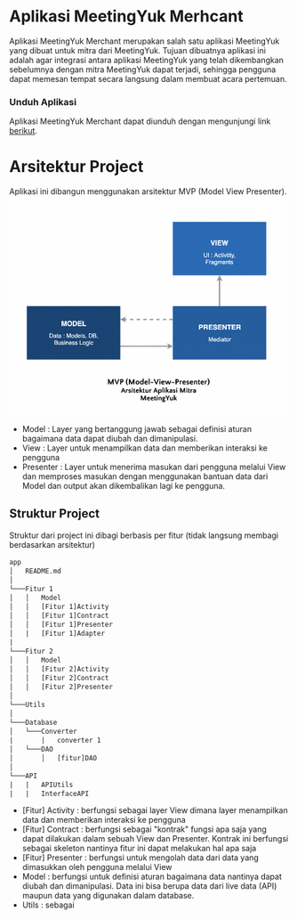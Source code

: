 # Aplikasi MeetingYuk Merhcant

Aplikasi MeetingYuk Merchant merupakan salah satu aplikasi MeetingYuk yang dibuat untuk mitra dari MeetingYuk. Tujuan dibuatnya aplikasi ini adalah agar integrasi antara aplikasi MeetingYuk yang telah dikembangkan sebelumnya dengan mitra MeetingYuk dapat terjadi, sehingga pengguna dapat memesan tempat secara langsung dalam membuat acara pertemuan.

### Unduh Aplikasi
Aplikasi MeetingYuk Merchant dapat diunduh dengan mengunjungi link [berikut][apkmeetingyuk].

# Arsitektur Project
Aplikasi ini dibangun menggunakan arsitektur MVP (Model View Presenter).
![alt text](mvp.png)
- Model : Layer yang bertanggung jawab sebagai definisi aturan bagaimana data dapat diubah dan dimanipulasi.
- View : Layer untuk menampilkan data dan memberikan interaksi ke pengguna
- Presenter : Layer untuk menerima masukan dari pengguna melalui View dan memproses masukan dengan menggunakan bantuan data dari Model dan output akan dikembalikan lagi ke pengguna.

## Struktur Project
Struktur dari project ini dibagi berbasis per fitur (tidak langsung membagi berdasarkan  arsitektur)
```
app
│   README.md
│
└───Fitur 1
│   │   Model
│   │   [Fitur 1]Activity
│   │   [Fitur 1]Contract
│   │   [Fitur 1]Presenter
│   |   [Fitur 1]Adapter
|   
└───Fitur 2
│   │   Model
│   │   [Fitur 2]Activity
│   │   [Fitur 2]Contract
│   │   [Fitur 2]Presenter
│  
└───Utils
│  
└───Database
│   └───Converter
|       |   converter 1
│   └───DAO
│       │   [fitur]DAO
│  
└───API
|   |   APIUtils
|   |   InterfaceAPI

```
- [Fitur] Activity : berfungsi sebagai layer View dimana layer menampilkan data dan memberikan interaksi ke pengguna
- [Fitur] Contract : berfungsi sebagai "kontrak" fungsi apa saja yang dapat dilakukan dalam sebuah View dan Presenter. Kontrak ini berfungsi sebagai skeleton nantinya fitur ini dapat melakukan hal apa saja
- [Fitur] Presenter : berfungsi untuk mengolah data dari data yang dimasukkan oleh pengguna melalui View
- Model : berfungsi untuk definisi aturan bagaimana data nantinya dapat diubah dan dimanipulasi. Data ini bisa berupa data dari live data (API) maupun data yang digunakan dalam database.
- Utils : sebagai

[apkmeetingyuk]: https://drive.google.com/file/d/1aJFr735BzbhJ48iiIVwsgw0HJfZSwxRA/view?usp=sharing